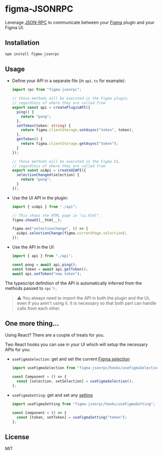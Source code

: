 # figma-JSONRPC

Leverage [JSON-RPC](https://www.jsonrpc.org) to communicate between your [Figma](https://www.figma.com/) plugin and your Figma UI.

## Installation

```bash
npm install figma-jsonrpc
```

## Usage

- Define your API in a separate file (in `api.ts` for example):

  ```ts
  import rpc from "figma-jsonrpc";

  // those methods will be executed in the Figma plugin,
  // regardless of where they are called from
  export const api = createPluginAPI({
    ping() {
      return "pong";
    },
    setToken(token: string) {
      return figma.clientStorage.setAsync("token", token);
    },
    getToken() {
      return figma.clientStorage.getAsync("token");
    }
  });

  // those methods will be executed in the Figma UI,
  // regardless of where they are called from
  export const uiApi = createUIAPI({
    selectionChanged(selection) {
      return "pong";
    }
  });
  ```

- Use the UI API in the plugin:

  ```ts
  import { uiApi } from "./api";

  // This shows the HTML page in "ui.html".
  figma.showUI(__html__);

  figma.on("selectionchange", () => {
    uiApi.selectionChange(figma.currentPage.selection);
  });
  ```

- Use the API in the UI:

  ```ts
  import { api } from "./api";

  const pong = await api.ping();
  const token = await api.getToken();
  await api.setToken("new token");
  ```

The typescript definition of the API is automatically inferred from the methods passed to `rpc` :sparkles:.

> :warning: You always need to import the API in both the plugin and the UI, even if you aren't using it. It is necessary so that both part can handle calls from each other.

## One more thing...

Using React? There are a couple of treats for you.

Two React hooks you can use in your UI which will setup the necessary APIs for you.

- `useFigmaSelection`: get and set the current [Figma selection](https://www.figma.com/plugin-docs/api/properties/PageNode-selection/#docsNav)

  ```js
  import useFigmaSelection from "figma-jsonrpc/hooks/useFigmaSelection";

  const Component = () => {
    const [selection, setSelection] = useFigmaSelection();
  };
  ```

- `useFigmaSetting`: get and set any [setting](https://www.figma.com/plugin-docs/api/figma-clientStorage/)

  ```js
  import useFigmaSetting from "figma-jsonrpc/hooks/useFigmaSetting";

  const Component = () => {
    const [token, setToken] = useFigmaSetting("token");
  };
  ```

## License

MIT
